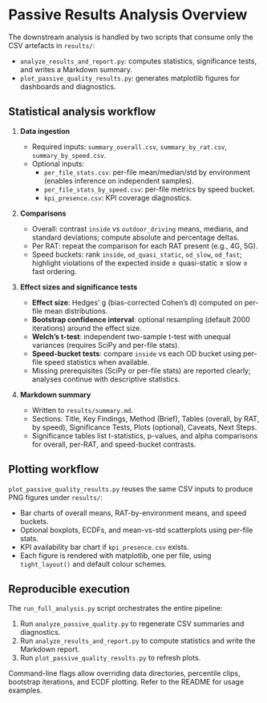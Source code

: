 # Passive Results Analysis Overview

The downstream analysis is handled by two scripts that consume only the CSV artefacts in `results/`:

- `analyze_results_and_report.py`: computes statistics, significance tests, and writes a Markdown summary.
- `plot_passive_quality_results.py`: generates matplotlib figures for dashboards and diagnostics.

## Statistical analysis workflow

1. **Data ingestion**
   - Required inputs: `summary_overall.csv`, `summary_by_rat.csv`, `summary_by_speed.csv`.
   - Optional inputs:
     - `per_file_stats.csv`: per-file mean/median/std by environment (enables inference on independent samples).
     - `per_file_stats_by_speed.csv`: per-file metrics by speed bucket.
     - `kpi_presence.csv`: KPI coverage diagnostics.

2. **Comparisons**
   - Overall: contrast `inside` vs `outdoor_driving` means, medians, and standard deviations; compute absolute and percentage deltas.
   - Per RAT: repeat the comparison for each RAT present (e.g., 4G, 5G).
   - Speed buckets: rank `inside`, `od_quasi_static`, `od_slow`, `od_fast`; highlight violations of the expected inside ≥ quasi-static ≥ slow ≥ fast ordering.

3. **Effect sizes and significance tests**
   - **Effect size**: Hedges’ g (bias-corrected Cohen’s d) computed on per-file mean distributions.
   - **Bootstrap confidence interval**: optional resampling (default 2000 iterations) around the effect size.
   - **Welch’s t-test**: independent two-sample t-test with unequal variances (requires SciPy and per-file stats).
   - **Speed-bucket tests**: compare `inside` vs each OD bucket using per-file speed statistics when available.
   - Missing prerequisites (SciPy or per-file stats) are reported clearly; analyses continue with descriptive statistics.

4. **Markdown summary**
   - Written to `results/summary.md`.
   - Sections: Title, Key Findings, Method (Brief), Tables (overall, by RAT, by speed), Significance Tests, Plots (optional), Caveats, Next Steps.
   - Significance tables list t-statistics, p-values, and alpha comparisons for overall, per-RAT, and speed-bucket contrasts.

## Plotting workflow

`plot_passive_quality_results.py` reuses the same CSV inputs to produce PNG figures under `results/`:

- Bar charts of overall means, RAT-by-environment means, and speed buckets.
- Optional boxplots, ECDFs, and mean-vs-std scatterplots using per-file stats.
- KPI availability bar chart if `kpi_presence.csv` exists.
- Each figure is rendered with matplotlib, one per file, using `tight_layout()` and default colour schemes.

## Reproducible execution

The `run_full_analysis.py` script orchestrates the entire pipeline:

1. Run `analyze_passive_quality.py` to regenerate CSV summaries and diagnostics.
2. Run `analyze_results_and_report.py` to compute statistics and write the Markdown report.
3. Run `plot_passive_quality_results.py` to refresh plots.

Command-line flags allow overriding data directories, percentile clips, bootstrap iterations, and ECDF plotting. Refer to the README for usage examples.
